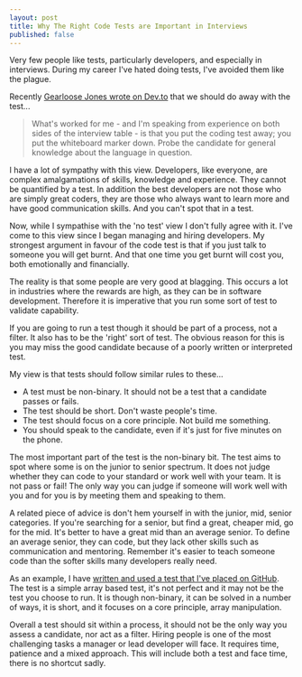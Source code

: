```yaml
---
layout: post
title: Why The Right Code Tests are Important in Interviews
published: false
---
```

Very few people like tests, particularly developers, and especially in interviews. During my career I've hated doing tests, I've avoided them like the plague.

Recently [Gearloose Jones wrote on Dev.to](https://dev.to/gearloosejones/the-engineering-interview-is-broken) that we should do away with the test...

> What's worked for me - and I'm speaking from experience on both sides of the interview table - is that you put the coding test away; you put the whiteboard marker down. Probe the candidate for general knowledge about the language in question.

I have a lot of sympathy with this view. Developers, like everyone, are complex amalgamations of skills, knowledge and experience. They cannot be quantified by a test. In addition the best developers are not those who are simply great coders, they are those who always want to learn more and have good communication skills. And you can't spot that in a test.

Now, while I sympathise with the 'no test' view I don't fully agree with it. I've come to this view since I began managing and hiring developers. My strongest argument in favour of the code test is that if you just talk to someone you will get burnt. And that one time you get burnt will cost you, both emotionally and financially.

The reality is that some people are very good at blagging. This occurs a lot in industries where the rewards are high, as they can be in software development. Therefore it is imperative that you run some sort of test to validate capability.

If you are going to run a test though it should be part of a process, not a filter. It also has to be the 'right' sort of test. The obvious reason for this is you may miss the good candidate because of a poorly written or interpreted test.

My view is that tests should follow similar rules to these...

- A test must be non-binary. It should not be a test that a candidate passes or fails.
- The test should be short. Don't waste people's time.
- The test should focus on a core principle. Not build me something.
- You should speak to the candidate, even if it's just for five minutes on the phone.

The most important part of the test is the non-binary bit. The test aims to spot where some is on the junior to senior spectrum. It does not judge whether they can code to your standard or work well with your team. It is not pass or fail! The only way you can judge if someone will work well with you and for you is by meeting them and speaking to them.

A related piece of advice is don't hem yourself in with the junior, mid, senior categories. If you're searching for a senior, but find a great, cheaper mid, go for the mid. It's better to have a great mid than an average senior. To define an average senior, they can code, but they lack other skills such as communication and mentoring. Remember it's easier to teach someone code than the softer skills many developers really need.

As an example, I have [written and used a test that I've placed on GitHub](https://github.com/RobDWaller/ReallySimpleArrayTest). The test is a simple array based test, it's not perfect and it may not be the test you choose to run. It is though non-binary, it can be solved in a number of ways, it is short, and it focuses on a core principle, array manipulation.

Overall a test should sit within a process, it should not be the only way you assess a candidate, nor act as a filter. Hiring people is one of the most challenging tasks a manager or lead developer will face. It requires time, patience and a mixed approach. This will include both a test and face time, there is no shortcut sadly.
